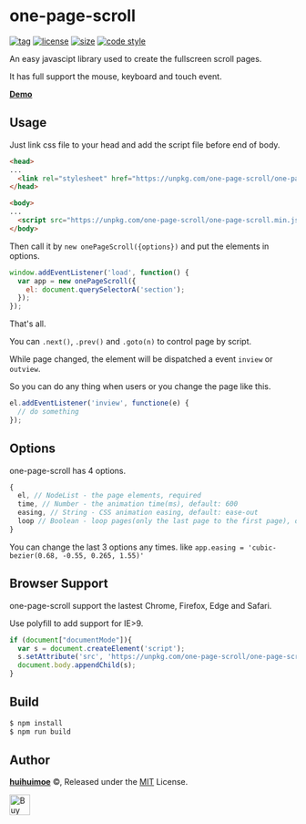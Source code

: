 # one-page-scroll
[![tag](https://img.shields.io/github/tag/huihuimoe/one-page-scroll.svg?style=flat-square)](https://github.com/huihuimoe/one-page-scroll/releases)
[![license](https://img.shields.io/github/license/huihuimoe/one-page-scroll.svg?style=flat-square)](https://github.com/huihuimoe/one-page-scroll/blob/master/LICENSE)
[![size](https://img.shields.io/github/size/huihuimoe/one-page-scroll/one-page-scroll.min.js.svg?style=flat-square)](https://unpkg.com/one-page-scroll/one-page-scroll.min.js)
[![code style](https://img.shields.io/badge/code_style-standard-brightgreen.svg?style=flat-square)](http://standardjs.com/)

An easy javascipt library used to create the fullscreen scroll pages.

It has full support the mouse, keyboard and touch event.

[**Demo**](http://huihuimoe.github.io/one-page-scroll/demo/)

## Usage
Just link css file to your head and add the script file before end of body.
```html
<head>
...
  <link rel="stylesheet" href="https://unpkg.com/one-page-scroll/one-page-scroll.min.css">
</head>

<body>
...
  <script src="https://unpkg.com/one-page-scroll/one-page-scroll.min.js"></script>
</body>
```
Then call it by `new onePageScroll({options})` and put the elements in options.
```javascript
window.addEventListener('load', function() {
  var app = new onePageScroll({
    el: document.querySelectorA('section');
  });
});
```
That's all.

You can `.next()`, `.prev()` and `.goto(n)` to control page by script.

While page changed, the element will be dispatched a event `inview` or `outview`.

So you can do any thing when users or you change the page like this.
```javascript
el.addEventListener('inview', functione(e) {
  // do something
});
```

## Options
one-page-scroll has 4 options.
```javascript
{
  el, // NodeList - the page elements, required
  time, // Number - the animation time(ms), default: 600
  easing, // String - CSS animation easing, default: ease-out
  loop // Boolean - loop pages(only the last page to the first page), default: false
}
```
You can change the last 3 options any times. like `app.easing = 'cubic-bezier(0.68, -0.55, 0.265, 1.55)'`

## Browser Support
one-page-scroll support the lastest Chrome, Firefox, Edge and Safari.

Use polyfill to add support for IE>9.
```javascript
if (document["documentMode"]){
  var s = document.createElement('script');
  s.setAttribute('src', 'https://unpkg.com/one-page-scroll/one-page-scroll.polyfill.js');
  document.body.appendChild(s);
}
```

## Build
```bash
$ npm install
$ npm run build
```

## Author
**[huihuimoe](https://github.com/huihuimoe)** ©, Released under the [MIT](./LICENSE) License.

<a href='https://ko-fi.com/A22139T1' target='_blank'><img height='36' style='border:0px;height:36px;' src='https://az743702.vo.msecnd.net/cdn/kofi2.png?v=0' border='0' alt='Buy Me a Coffee' /></a>